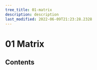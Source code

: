 ```yaml
---
tree_title: 01-matrix
description: description
last_modified: 2022-06-09T21:23:28.2328
---
```


# 01 Matrix

## Contents
